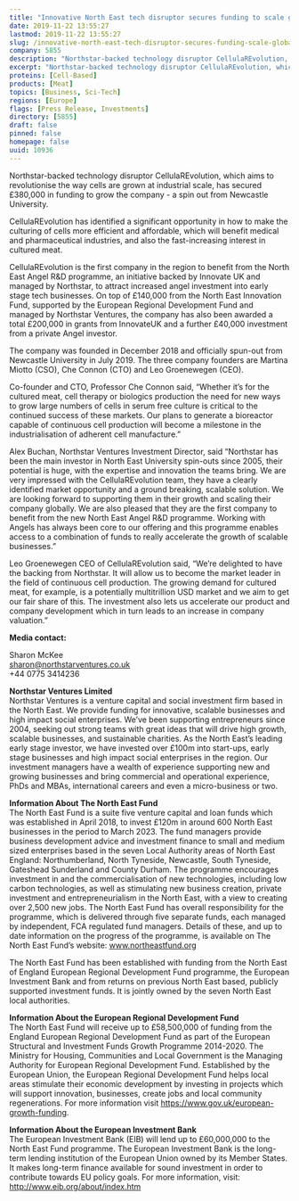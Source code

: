```yaml
---
title: "Innovative North East tech disruptor secures funding to scale globally"
date: 2019-11-22 13:55:27
lastmod: 2019-11-22 13:55:27
slug: /innovative-north-east-tech-disruptor-secures-funding-scale-globally
company: 5855
description: "Northstar-backed technology disruptor CellulaREvolution, which aims to revolutionise the way cells are grown at industrial scale, has secured £380,000 in funding to grow the company - a spin out from Newcastle University. CellulaREvolution has identified a significant opportunity in how to make the culturing of cells more efficient and affordable, which will benefit medical and pharmaceutical industries, and also the fast-increasing interest in cultured meat."
excerpt: "Northstar-backed technology disruptor CellulaREvolution, which aims to revolutionise the way cells are grown at industrial scale, has secured £380,000 in funding to grow the company - a spin out from Newcastle University. CellulaREvolution has identified a significant opportunity in how to make the culturing of cells more efficient and affordable, which will benefit medical and pharmaceutical industries, and also the fast-increasing interest in cultured meat."
proteins: [Cell-Based]
products: [Meat]
topics: [Business, Sci-Tech]
regions: [Europe]
flags: [Press Release, Investments]
directory: [5855]
draft: false
pinned: false
homepage: false
uuid: 10936
---
```

<p>Northstar-backed technology disruptor CellulaREvolution, which aims to revolutionise the way cells are grown at industrial scale, has secured £380,000 in funding to grow the company - a spin out from Newcastle University.</p>
<p>CellulaREvolution has identified a significant opportunity in how to make the culturing of cells more efficient and affordable, which will benefit medical and pharmaceutical industries, and also the fast-increasing interest in cultured meat.</p>
<p>CellulaREvolution is the first company in the region to benefit from the North East Angel R&D programme, an initiative backed by Innovate UK and managed by Northstar, to attract increased angel investment into early stage tech businesses. On top of £140,000 from the North East Innovation Fund, supported by the European Regional Development Fund and managed by Northstar Ventures, the company has also been awarded a total £200,000 in grants from InnovateUK and a further £40,000 investment from a private Angel investor.</p>
<p>The company was founded in December 2018 and officially spun-out from Newcastle University in July 2019. The three company founders are Martina Miotto (CSO), Che Connon (CTO) and Leo Groenewegen (CEO).</p>
<p>Co-founder and CTO, Professor Che Connon said, “Whether it’s for the cultured meat, cell therapy or biologics production the need for new ways to grow large numbers of cells in serum free culture is critical to the continued success of these markets. Our plans to generate a bioreactor capable of continuous cell production will become a milestone in the industrialisation of adherent cell manufacture.”</p>
<p>Alex Buchan, Northstar Ventures Investment Director, said “Northstar has been the main investor in North East University spin-outs since 2005, their potential is huge, with the expertise and innovation the teams bring. We are very impressed with the CellulaREvolution team, they have a clearly identified market opportunity and a ground breaking, scalable solution. We are looking forward to supporting them in their growth and scaling their company globally. We are also pleased that they are the first company to benefit from the new North East Angel R&D programme. Working with Angels has always been core to our offering and this programme enables access to a combination of funds to really accelerate the growth of scalable businesses.”</p>
<p>Leo Groenewegen CEO of CellulaREvolution said, “We’re delighted to have the backing from Northstar. It will allow us to become the market leader in the field of continuous cell production. The growing demand for cultured meat, for example, is a potentially multitrillion USD market and we aim to get our fair share of this. The investment also lets us accelerate our product and company development which in turn leads to an increase in company valuation.”</p>
<p><strong>Media contact:</strong></p>
<p>Sharon McKee<br />
<a href="mailto:sharon@northstarventures.co.uk">sharon@northstarventures.co.uk</a><br />
+44 0775 3414236</p>
<p><strong>Northstar Ventures Limited</strong><br />
Northstar Ventures is a venture capital and social investment firm based in the North East. We provide funding for innovative, scalable businesses and high impact social enterprises. We’ve been supporting entrepreneurs since 2004, seeking out strong teams with great ideas that will drive high growth, scalable businesses, and sustainable charities. As the North East’s leading early stage investor, we have invested over £100m into start-ups, early stage businesses and high impact social enterprises in the region. Our investment managers have a wealth of experience supporting new and growing businesses and bring commercial and operational experience, PhDs and MBAs, international careers and even a micro-business or two.</p>
<p><strong>Information About The North East Fund</strong><br />
The North East Fund is a suite five venture capital and loan funds which was established in April 2018, to invest £120m in around 600 North East businesses in the period to March 2023. The fund managers provide business development advice and investment finance to small and medium sized enterprises based in the seven Local Authority areas of North East England: Northumberland, North Tyneside, Newcastle, South Tyneside, Gateshead Sunderland and County Durham. The programme encourages investment in and the commercialisation of new technologies, including low carbon technologies, as well as stimulating new business creation, private investment and entrepreneurialism in the North East, with a view to creating over 2,500 new jobs. The North East Fund has overall responsibility for the programme, which is delivered through five separate funds, each managed by independent, FCA regulated fund managers. Details of these, and up to date information on the progress of the programme, is available on The North East Fund’s website: <a href="http://www.northeastfund.org">www.northeastfund.org</a></p>
<p>The North East Fund has been established with funding from the North East of England European Regional Development Fund programme, the European Investment Bank and from returns on previous North East based, publicly supported investment funds. It is jointly owned by the seven North East local authorities.</p>
<p><strong>Information About the European Regional Development Fund</strong><br />
The North East Fund will receive up to £58,500,000 of funding from the England European Regional Development Fund as part of the European Structural and Investment Funds Growth Programme 2014-2020. The Ministry for Housing, Communities and Local Government is the Managing Authority for European Regional Development Fund. Established by the European Union, the European Regional Development Fund helps local areas stimulate their economic development by investing in projects which will support innovation, businesses, create jobs and local community regenerations. For more information visit <a href="https://www.gov.uk/european-growth-funding">https://www.gov.uk/european-growth-funding</a>.</p>
<p><strong>Information About the European Investment Bank</strong><br />
The European Investment Bank (EIB) will lend up to £60,000,000 to the North East Fund programme. The European Investment Bank is the long-term lending institution of the European Union owned by its Member States. It makes long-term finance available for sound investment in order to contribute towards EU policy goals. For more information, visit: <a href="http://www.eib.org/about/index.htm">http://www.eib.org/about/index.htm</a></p>
